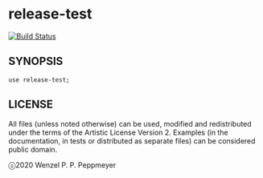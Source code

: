 # release-test

[![Build Status](https://travis-ci.org/gfldex/raku-release-test.svg?branch=master)](https://travis-ci.org/gfldex/raku-release-test)

## SYNOPSIS

```
use release-test;
```

## LICENSE

All files (unless noted otherwise) can be used, modified and redistributed
under the terms of the Artistic License Version 2. Examples (in the
documentation, in tests or distributed as separate files) can be considered
public domain.

ⓒ2020 Wenzel P. P. Peppmeyer
